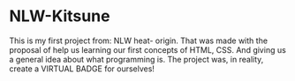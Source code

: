 # NLW-Kitsune
This is my  first project from: NLW heat- origin. That was made with the proposal of help us learning our first concepts of
HTML, CSS. And giving us a general idea about what programming is.
The project was, in reality, create a VIRTUAL BADGE for ourselves!
